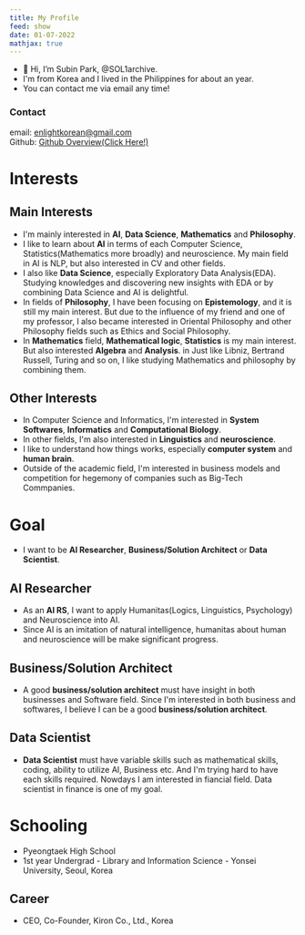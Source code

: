 ```yaml
---
title: My Profile
feed: show
date: 01-07-2022
mathjax: true
---
```


- 👋 Hi, I’m Subin Park, @SOL1archive.
- I'm from Korea and I lived in the Philippines for about an year.
- You can contact me via email any time!

### Contact
email: enlightkorean@gmail.com   
Github: [Github Overview(Click Here!)](https://github.com/SOL1archive)

# Interests
## Main Interests
- I'm mainly interested in **AI**, **Data Science**, **Mathematics** and **Philosophy**.
- I like to learn about **AI** in terms of each Computer Science, Statistics(Mathematics more broadly) and neuroscience. My main field in AI is NLP, but also interested in CV and other fields.
- I also like **Data Science**, especially Exploratory Data Analysis(EDA). Studying knowledges and discovering new insights with EDA or by combining Data Science and AI is delightful.
- In fields of **Philosophy**, I have been focusing on **Epistemology**, and it is still my main interest. But due to the influence of my friend and one of my professor, I also became interested in Oriental Philosophy and other Philosophy fields such as Ethics and Social Philosophy.
- In **Mathematics** field, **Mathematical logic**, **Statistics** is my main interest. But also interested **Algebra** and **Analysis**. in Just like Libniz, Bertrand Russell, Turing and so on, I like studying Mathematics and philosophy by combining them.

## Other Interests
- In Computer Science and Informatics, I'm interested in **System Softwares**, **Informatics** and **Computational Biology**.
- In other fields, I'm also interested in **Linguistics** and **neuroscience**.
- I like to understand how things works, especially **computer system** and **human brain**.
- Outside of the academic field, I'm interested in business models and competition for hegemony of companies such as Big-Tech Commpanies.

# Goal
- I want to be **AI Researcher**, **Business/Solution Architect** or **Data Scientist**. 
## AI Researcher
- As an **AI RS**, I want to apply Humanitas(Logics, Linguistics, Psychology) and Neuroscience into AI.
- Since AI is an imitation of natural intelligence, humanitas about human and neuroscience will be make significant progress.
## Business/Solution Architect
- A good **business/solution architect** must have insight in both businesses and Software field. Since I'm interested in both business and softwares, I believe I can be a good **business/solution architect**.
## Data Scientist
- **Data Scientist** must have variable skills such as mathematical skills, coding, ability to utilize AI, Business etc. And I'm trying hard to have each skills required. Nowdays I am interested in fiancial field. Data scientist in finance is one of my goal.

# Schooling
- Pyeongtaek High School
- 1st year Undergrad - Library and Information Science - Yonsei University, Seoul, Korea

## Career
- CEO, Co-Founder, Kiron Co., Ltd., Korea
